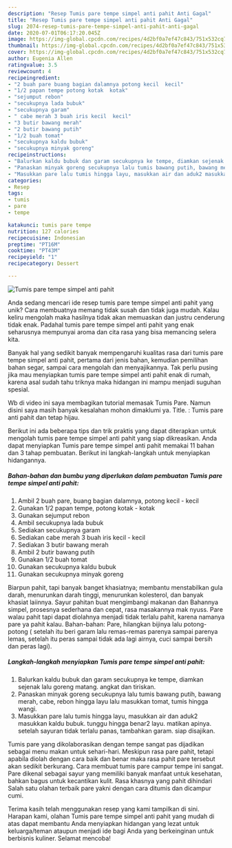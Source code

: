 ```yaml
---
description: "Resep Tumis pare tempe simpel anti pahit Anti Gagal"
title: "Resep Tumis pare tempe simpel anti pahit Anti Gagal"
slug: 2074-resep-tumis-pare-tempe-simpel-anti-pahit-anti-gagal
date: 2020-07-01T06:17:20.045Z
image: https://img-global.cpcdn.com/recipes/4d2bf0a7ef47c843/751x532cq70/tumis-pare-tempe-simpel-anti-pahit-foto-resep-utama.jpg
thumbnail: https://img-global.cpcdn.com/recipes/4d2bf0a7ef47c843/751x532cq70/tumis-pare-tempe-simpel-anti-pahit-foto-resep-utama.jpg
cover: https://img-global.cpcdn.com/recipes/4d2bf0a7ef47c843/751x532cq70/tumis-pare-tempe-simpel-anti-pahit-foto-resep-utama.jpg
author: Eugenia Allen
ratingvalue: 3.5
reviewcount: 4
recipeingredient:
- "2 buah pare buang bagian dalamnya potong kecil  kecil"
- "1/2 papan tempe potong kotak  kotak"
- "sejumput rebon"
- "secukupnya lada bubuk"
- "secukupnya garam"
- " cabe merah 3 buah iris kecil  kecil"
- "3 butir bawang merah"
- "2 butir bawang putih"
- "1/2 buah tomat"
- "secukupnya kaldu bubuk"
- "secukupnya minyak goreng"
recipeinstructions:
- "Balurkan kaldu bubuk dan garam secukupnya ke tempe, diamkan sejenak lalu goreng matang. angkat dan tiriskan."
- "Panaskan minyak goreng secukupnya lalu tumis bawang putih, bawang merah, cabe, rebon hingga layu lalu masukkan tomat, tumis hingga wangi."
- "Masukkan pare lalu tumis hingga layu, masukkan air dan aduk2 masukkan kaldu bubuk. tunggu hingga benar2 layu. matikan apinya. setelah sayuran tidak terlalu panas, tambahkan garam. siap disajikan."
categories:
- Resep
tags:
- tumis
- pare
- tempe

katakunci: tumis pare tempe 
nutrition: 127 calories
recipecuisine: Indonesian
preptime: "PT16M"
cooktime: "PT43M"
recipeyield: "1"
recipecategory: Dessert

---
```



![Tumis pare tempe simpel anti pahit](https://img-global.cpcdn.com/recipes/4d2bf0a7ef47c843/751x532cq70/tumis-pare-tempe-simpel-anti-pahit-foto-resep-utama.jpg)

Anda sedang mencari ide resep tumis pare tempe simpel anti pahit yang unik? Cara membuatnya memang tidak susah dan tidak juga mudah. Kalau keliru mengolah maka hasilnya tidak akan memuaskan dan justru cenderung tidak enak. Padahal tumis pare tempe simpel anti pahit yang enak seharusnya mempunyai aroma dan cita rasa yang bisa memancing selera kita.

Banyak hal yang sedikit banyak mempengaruhi kualitas rasa dari tumis pare tempe simpel anti pahit, pertama dari jenis bahan, kemudian pemilihan bahan segar, sampai cara mengolah dan menyajikannya. Tak perlu pusing jika mau menyiapkan tumis pare tempe simpel anti pahit enak di rumah, karena asal sudah tahu triknya maka hidangan ini mampu menjadi suguhan spesial.

Wb di video ini saya membagikan tutorial memasak Tumis Pare. Namun disini saya masih banyak kesalahan mohon dimaklumi ya. Title. : Tumis pare anti pahit dan tetap hijau.


Berikut ini ada beberapa tips dan trik praktis yang dapat diterapkan untuk mengolah tumis pare tempe simpel anti pahit yang siap dikreasikan. Anda dapat menyiapkan Tumis pare tempe simpel anti pahit memakai 11 bahan dan 3 tahap pembuatan. Berikut ini langkah-langkah untuk menyiapkan hidangannya.

<!--inarticleads1-->

##### Bahan-bahan dan bumbu yang diperlukan dalam pembuatan Tumis pare tempe simpel anti pahit:

1. Ambil 2 buah pare, buang bagian dalamnya, potong kecil - kecil
1. Gunakan 1/2 papan tempe, potong kotak - kotak
1. Gunakan sejumput rebon
1. Ambil secukupnya lada bubuk
1. Sediakan secukupnya garam
1. Sediakan  cabe merah 3 buah iris kecil - kecil
1. Sediakan 3 butir bawang merah
1. Ambil 2 butir bawang putih
1. Gunakan 1/2 buah tomat
1. Gunakan secukupnya kaldu bubuk
1. Gunakan secukupnya minyak goreng


Biarpun pahit, tapi banyak banget khasiatnya; membantu menstabilkan gula darah, menurunkan darah tinggi, menurunkan kolesterol, dan banyak khasiat laiinnya. Sayur pahitan buat mengimbangi makanan dan Bahannya simpel, prosesnya sederhana dan cepat, rasa masakannya mak nyuss. Pare walau pahit tapi dapat diolahnya menjadi tidak terlalu pahit, karena namanya pare ya pahit kalau. Bahan-bahan: Pare, hilangkan bijinya lalu potong-potong ( setelah itu beri garam lalu remas-remas parenya sampai parenya lemas, setelah itu peras sampai tidak ada lagi airnya, cuci sampai bersih dan peras lagi). 

<!--inarticleads2-->

##### Langkah-langkah menyiapkan Tumis pare tempe simpel anti pahit:

1. Balurkan kaldu bubuk dan garam secukupnya ke tempe, diamkan sejenak lalu goreng matang. angkat dan tiriskan.
1. Panaskan minyak goreng secukupnya lalu tumis bawang putih, bawang merah, cabe, rebon hingga layu lalu masukkan tomat, tumis hingga wangi.
1. Masukkan pare lalu tumis hingga layu, masukkan air dan aduk2 masukkan kaldu bubuk. tunggu hingga benar2 layu. matikan apinya. setelah sayuran tidak terlalu panas, tambahkan garam. siap disajikan.


Tumis pare yang dikolaborasikan dengan tempe sangat pas dijadikan sebagai menu makan untuk sehari-hari. Meskipun rasa pare pahit, tetapi apabila diolah dengan cara baik dan benar maka rasa pahit pare tersebut akan sedikit berkurang. Cara membuat tumis pare campur tempe ini sangat. Pare dikenal sebagai sayur yang memiliki banyak manfaat untuk kesehatan, bahkan bagus untuk kecantikan kulit. Rasa khasnya yang pahit dihindari Salah satu olahan terbaik pare yakni dengan cara ditumis dan dicampur cumi. 

Terima kasih telah menggunakan resep yang kami tampilkan di sini. Harapan kami, olahan Tumis pare tempe simpel anti pahit yang mudah di atas dapat membantu Anda menyiapkan hidangan yang lezat untuk keluarga/teman ataupun menjadi ide bagi Anda yang berkeinginan untuk berbisnis kuliner. Selamat mencoba!
